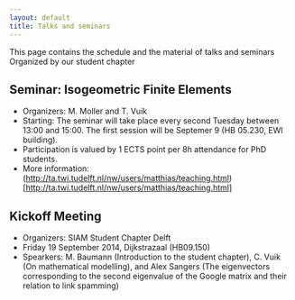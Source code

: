 ```yaml
---
layout: default
title: Talks and seminars
---
```



This page contains the schedule and the material of talks and seminars
Organized by our student chapter

Seminar: Isogeometric Finite Elements
---
+ Organizers: M. Moller and T. Vuik
+ Starting: The seminar will take place every second Tuesday between 13:00 and 15:00. The first session will be Septemer 9 (HB 05.230, EWI building).
+ Participation is valued by 1 ECTS point per 8h attendance for PhD students.
+ More information: (http://ta.twi.tudelft.nl/nw/users/matthias/teaching.html)[http://ta.twi.tudelft.nl/nw/users/matthias/teaching.html]

 Kickoff Meeting
---
+ Organizers: SIAM Student Chapter Delft
+ Friday 19 September 2014, Dijkstrazaal (HB09.150)
+ Spearkers: M. Baumann (Introduction to the student chapter), C. Vuik (On mathematical modelling), and Alex Sangers (The eigenvectors corresponding to the second eigenvalue of the Google matrix and their relation to link spamming)
